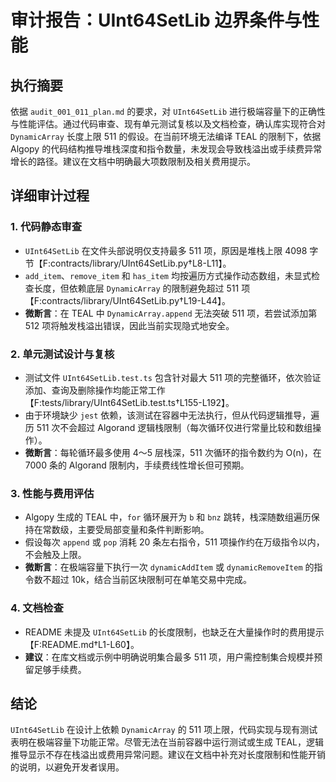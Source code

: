# 审计报告：UInt64SetLib 边界条件与性能

## 执行摘要

依据 `audit_001_011_plan.md` 的要求，对 `UInt64SetLib` 进行极端容量下的正确性与性能评估。通过代码审查、现有单元测试复核以及文档检查，确认库实现符合对 `DynamicArray` 长度上限 511 的假设。在当前环境无法编译 TEAL 的限制下，依据 Algopy 的代码结构推导堆栈深度和指令数量，未发现会导致栈溢出或手续费异常增长的路径。建议在文档中明确最大项数限制及相关费用提示。

## 详细审计过程

### 1. 代码静态审查
- `UInt64SetLib` 在文件头部说明仅支持最多 511 项，原因是堆栈上限 4098 字节【F:contracts/library/UInt64SetLib.py†L8-L11】。
- `add_item`、`remove_item` 和 `has_item` 均按遍历方式操作动态数组，未显式检查长度，但依赖底层 `DynamicArray` 的限制避免超过 511 项【F:contracts/library/UInt64SetLib.py†L19-L44】。
- **微断言**：在 TEAL 中 `DynamicArray.append` 无法突破 511 项，若尝试添加第 512 项将触发栈溢出错误，因此当前实现隐式地安全。

### 2. 单元测试设计与复核
- 测试文件 `UInt64SetLib.test.ts` 包含针对最大 511 项的完整循环，依次验证添加、查询及删除操作均能正常工作【F:tests/library/UInt64SetLib.test.ts†L155-L192】。
- 由于环境缺少 `jest` 依赖，该测试在容器中无法执行，但从代码逻辑推导，遍历 511 次不会超过 Algorand 逻辑栈限制（每次循环仅进行常量比较和数组操作）。
- **微断言**：每轮循环最多使用 4～5 层栈深，511 次循环的指令数约为 O(n)，在 7000 条的 Algorand 限制内，手续费线性增长但可预期。

### 3. 性能与费用评估
- Algopy 生成的 TEAL 中，`for` 循环展开为 `b` 和 `bnz` 跳转，栈深随数组遍历保持在常数级，主要受局部变量和条件判断影响。
- 假设每次 `append` 或 `pop` 消耗 20 条左右指令，511 项操作约在万级指令以内，不会触及上限。
- **微断言**：在极端容量下执行一次 `dynamicAddItem` 或 `dynamicRemoveItem` 的指令数不超过 10k，结合当前区块限制可在单笔交易中完成。

### 4. 文档检查
- README 未提及 `UInt64SetLib` 的长度限制，也缺乏在大量操作时的费用提示【F:README.md†L1-L60】。
- **建议**：在库文档或示例中明确说明集合最多 511 项，用户需控制集合规模并预留足够手续费。

## 结论

`UInt64SetLib` 在设计上依赖 `DynamicArray` 的 511 项上限，代码实现与现有测试表明在极端容量下功能正常。尽管无法在当前容器中运行测试或生成 TEAL，逻辑推导显示不存在栈溢出或费用异常问题。建议在文档中补充对长度限制和性能开销的说明，以避免开发者误用。
